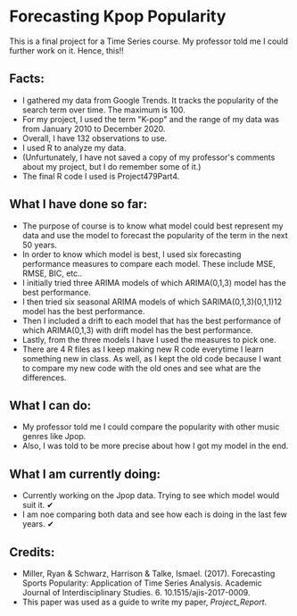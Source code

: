 # Forecasting Kpop Popularity
This is a final project for a Time Series course. My professor told me I could further work on it. Hence, this!!

## Facts:
* I gathered my data from Google Trends. It tracks the popularity of the search term over time. The maximum is 100.
* For my project, I used the term "K-pop" and the range of my data was from January 2010 to December 2020. 
* Overall, I have 132 observations to use. 
* I used R to analyze my data. 
* (Unfurtunately, I have not saved a copy of my professor's comments about my project, but I do remember some of it.)
* The final R code I used is Project479Part4. 

## What I have done so far:
* The purpose of course is to know what model could best represent my data and use the model to forecast the popularity of the term in the next 50 years.
* In order to know which model is best, I used six forecasting performance measures to compare each model. These include MSE, RMSE, BIC, etc..
* I initially tried three ARIMA models of which ARIMA(0,1,3) model has the best performance.
* I then tried six seasonal ARIMA models of which SARIMA(0,1,3)(0,1,1)12 model has the best performance. 
* Then I included a drift to each model that has the best performance of which ARIMA(0,1,3) with drift model has the best performance.
* Lastly, from the three models I have I used the measures to pick one. 
* There are 4 R files as I keep making new R code everytime I learn something new in class. As well, as I kept the old code because I want to compare my new code with the old ones and see what are the differences.

## What I can do:
* My professor told me I could compare the popularity with other music genres like Jpop.
* Also, I was told to be more precise about how I got my model in the end.

## What I am currently doing:
* Currently working on the Jpop data. Trying to see which model would suit it. ✔
* I am noe comparing both data and see how each is doing in the last few years. ✔

## Credits:
* Miller, Ryan & Schwarz, Harrison & Talke, Ismael. (2017). Forecasting Sports Popularity: Application of Time Series Analysis. Academic Journal of Interdisciplinary Studies. 6. 10.1515/ajis-2017-0009. 
* This paper was used as a guide to write my paper, *Project_Report*.
